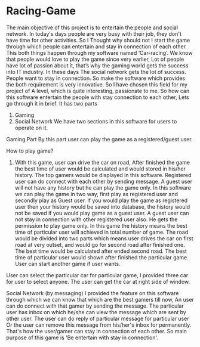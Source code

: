 Racing-Game
===========

The main objective of this project is to entertain the people and social network. In today's days people are very busy with their job, they don't have time for other activities.
 So I Thought why should not I start the game through which people can entertain and stay in connection of each other.  This both things happen through my software named ‘Car-racing’. We know that people would love to play the game since very earlier, Lot of people have lot of passion about it, that’s why the gaming world gets the success into IT industry.
In these days The social network gets the lot of success. People want to stay in connection. So make the software which provides the  both requirement is very innovative. So I have chosen this field for my project of A level, which is quite interesting, passionate to me. 
So how can this software entertain the people with stay connection to each other, Lets go through it in brief. It has two parts
1)  Gaming
2)	Social Network
We have two sections in this software for users to operate on it. 



Gaming Part
By this part user can play the game as a registered/guest user.

How to play game?
1) With this game, user can drive the car on road, After finished the game the best time of user would be calculated and would stored in his/her history. The top gamers would be displayed in this software.
 Registered user can do connect with each other by sending message. A guest user will not have any history but he can play the game only.
In this software we can play the game in two way, first play as registered user and secondly play as Guest user.
If you would play the game as registered user then your history would be saved into database, the history would not be saved if you would play game as a guest user. A guest user can not stay in connection with other registered user also. He gets the permission to play game only.
 In this game the history means the best time of particular user will achieved in total number of game.
The road would be divided into two parts which means user drives the car on first road at very outset, and would go for second road after finished one. The best time would be calculated after ended second road. The best time of particular user would shown after finished the particular game. User can start another game if user wants.

User can select the particular car for particular game, I provided three car for user to select anyone. The user can get the car at right side of window.



Social Network (by messaging)
I provided the feature on this software through which we can know that which are the best gamers till now, An user can do connect with that gamer by sending the message. The particular user has inbox on which he/she can view the message which are sent by other user. The user can do reply of particular message for particular user Or the user can remove this message from his/her's inbox for permanently.
That's how the user/gamer can stay in connection of each other.
So main purpose of this game is 'Be entertain with stay in connection'.
